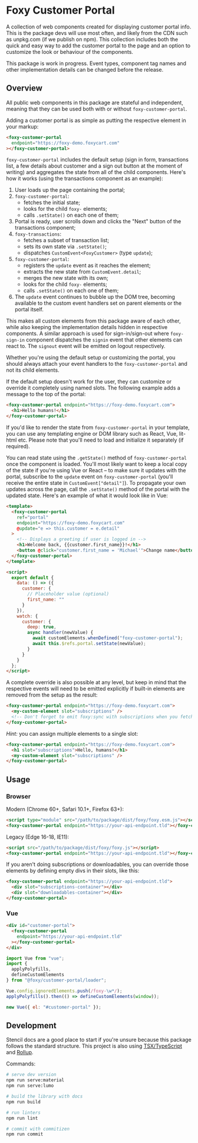 # Foxy Customer Portal

A collection of web components created for displaying customer portal info. This is the package devs will use most often, and likely from the CDN such as unpkg.com (if we publish on npm). This collection includes both the quick and easy way to add the customer portal to the page and an option to customize the look or behaviour of the components.

This package is work in progress. Event types, component tag names and other implementation details can be changed before the release.

## Overview

All public web components in this package are stateful and independent, meaning that they can be used both with or without `foxy-customer-portal`.

Adding a customer portal is as simple as putting the respective element in your markup:

```html
<foxy-customer-portal
  endpoint="https://foxy-demo.foxycart.com"
></foxy-customer-portal>
```

`foxy-customer-portal` includes the default setup (sign in form, transactions list, a few details about customer and a sign out button at the moment of writing) and aggregates the state from all of the child components. Here's how it works (using the transactions component as an example):

1. User loads up the page containing the portal;
2. `foxy-customer-portal`:
   - fetches the initial state;
   - looks for the child `foxy-` elements;
   - calls `.setState()` on each one of them;
3. Portal is ready, user scrolls down and clicks the "Next" button of the transactions component;
4. `foxy-transactions`:
   - fetches a subset of transaction list;
   - sets its own state via `.setState()`;
   - dispatches `CustomEvent<FoxyCustomer>` (type `update`);
5. `foxy-customer-portal`:
   - registers the `update` event as it reaches the element;
   - extracts the new state from `CustomEvent.detail`;
   - merges the new state with its own;
   - looks for the child `foxy-` elements;
   - calls `.setState()` on each one of them;
6. The `update` event continues to bubble up the DOM tree, becoming available to the custom event handlers set on parent elements or the portal itself.

This makes all custom elements from this package aware of each other, while also keeping the implementation details hidden in respective components. A similar approach is used for sign-in/sign-out where `foxy-sign-in` component dispatches the `signin` event that other elements can react to. The `signout` event will be emitted on logout respectively.

Whether you're using the default setup or customizing the portal, you should always attach your event handlers to the `foxy-customer-portal` and not its child elements.

If the default setup doesn't work for the user, they can customize or override it completely using named slots. The following example adds a message to the top of the portal:

```html
<foxy-customer-portal endpoint="https://foxy-demo.foxycart.com">
  <h1>Hello humans!</h1>
</foxy-customer-portal>
```

If you'd like to render the state from `foxy-customer-portal` in your template, you can use any templating engine or DOM library such as React, Vue, lit-html etc. Please note that you'll need to load and initialize it separately (if required).

You can read state using the `.getState()` method of `foxy-customer-portal` once the component is loaded. You'll most likely want to keep a local copy of the state if you're using Vue or React – to make sure it updates with the portal, subscribe to the `update` event on `foxy-customer-portal` (you'll receive the entire state in `CustomEvent["detail"]`). To propagate your own updates across the page, call the `.setState()` method of the portal with the updated state. Here's an example of what it would look like in Vue:

```html
<template>
  <foxy-customer-portal
    ref="portal"
    endpoint="https://foxy-demo.foxycart.com"
    @update="e => this.customer = e.detail"
  >
    <!-- Displays a greeting if user is logged in -->
    <h1>Welcome back, {{customer.first_name}}!</h1>
    <button @click="customer.first_name = 'Michael'">Change name</button>
  </foxy-customer-portal>
</template>

<script>
  export default {
    data: () => ({
      customer: {
        // Placeholder value (optional)
        first_name: ""
      }
    }),
    watch: {
      customer: {
        deep: true,
        async handler(newValue) {
          await customElements.whenDefined("foxy-customer-portal");
          await this.$refs.portal.setState(newValue);
        }
      }
    }
  };
</script>
```

A complete override is also possible at any level, but keep in mind that the respective events will need to be emitted explicitly if built-in elements are removed from the setup as the result:

```html
<foxy-customer-portal endpoint="https://foxy-demo.foxycart.com">
  <my-custom-element slot="subscriptions" />
  <!-- Don't forget to emit foxy:sync with subscriptions when you fetch them! -->
</foxy-customer-portal>
```

_Hint:_ you can assign multiple elements to a single slot:

```html
<foxy-customer-portal endpoint="https://foxy-demo.foxycart.com">
  <h1 slot="subscriptions">Hello, humans!</h1>
  <my-custom-element slot="subscriptions" />
</foxy-customer-portal>
```

## Usage

### Browser

Modern (Chrome 60+, Safari 10.1+, Firefox 63+):

```html
<script type="module" src="/path/to/package/dist/foxy/foxy.esm.js"></script>
<foxy-customer-portal endpoint="https://your-api-endpoint.tld"></foxy-customer-portal>
```

Legacy (Edge 16-18, IE11):

```html
<script src="/path/to/package/dist/foxy/foxy.js"></script>
<foxy-customer-portal endpoint="https://your-api-endpoint.tld"></foxy-customer-portal>
```

If you aren't doing subscriptions or downloadables, you can override those elements by defining empty divs in their slots, like this:

```html
<foxy-customer-portal endpoint="https://your-api-endpoint.tld">
  <div slot="subscriptions-container"></div>
  <div slot="downloadables-container"></div>
</foxy-customer-portal>
```

### Vue

```html
<div id="customer-portal">
  <foxy-customer-portal
    endpoint="https://your-api-endpoint.tld"
  ></foxy-customer-portal>
</div>
```

```js
import Vue from "vue";
import {
  applyPolyfills,
  defineCustomElements
} from "@foxy/customer-portal/loader";

Vue.config.ignoredElements.push(/foxy-\w*/);
applyPolyfills().then(() => defineCustomElements(window));

new Vue({ el: "#customer-portal" });
```

## Development

Stencil docs are a good place to start if you're unsure because this package follows the standard structure. This project is also using [TSX/TypeScript](https://typescriptlang.org/) and [Rollup](https://rollupjs.org).

Commands:

```bash
# serve dev version
npm run serve:material
npm run serve:lumo

# build the library with docs
npm run build

# run linters
npm run lint

# commit with commitizen
npm run commit
```
